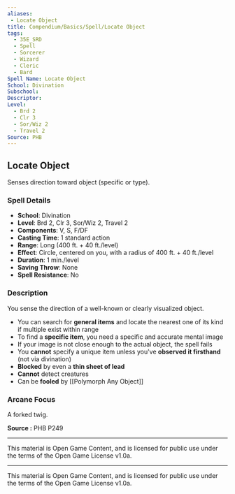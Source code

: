 ```yaml
---
aliases:
 - Locate Object
title: Compendium/Basics/Spell/Locate Object
tags:  
  - 35E_SRD  
  - Spell  
  - Sorcerer  
  - Wizard  
  - Cleric  
  - Bard  
Spell Name: Locate Object
School: Divination
Subschool: 
Descriptor: 
Level:  
  - Brd 2  
  - Clr 3  
  - Sor/Wiz 2  
  - Travel 2  
Source: PHB
---
```


## Locate Object

Senses direction toward object (specific or type).

### Spell Details

- **School**: Divination  
- **Level**: Brd 2, Clr 3, Sor/Wiz 2, Travel 2  
- **Components**: V, S, F/DF  
- **Casting Time**: 1 standard action  
- **Range**: Long (400 ft. + 40 ft./level)  
- **Effect**: Circle, centered on you, with a radius of 400 ft. + 40 ft./level  
- **Duration**: 1 min./level  
- **Saving Throw**: None  
- **Spell Resistance**: No  

### Description

You sense the direction of a well-known or clearly visualized object.

- You can search for **general items** and locate the nearest one of its kind if multiple exist within range  
- To find a **specific item**, you need a specific and accurate mental image  
- If your image is not close enough to the actual object, the spell fails  
- You **cannot** specify a unique item unless you've **observed it firsthand** (not via divination)  
- **Blocked** by even a **thin sheet of lead**  
- **Cannot** detect creatures  
- Can be **fooled** by [[Polymorph Any Object]]

### Arcane Focus

A forked twig.



**Source :** PHB P249

---

This material is Open Game Content, and is licensed for public use under  
the terms of the Open Game License v1.0a.

---

This material is Open Game Content, and is licensed for public use under the terms of the Open Game License v1.0a.
